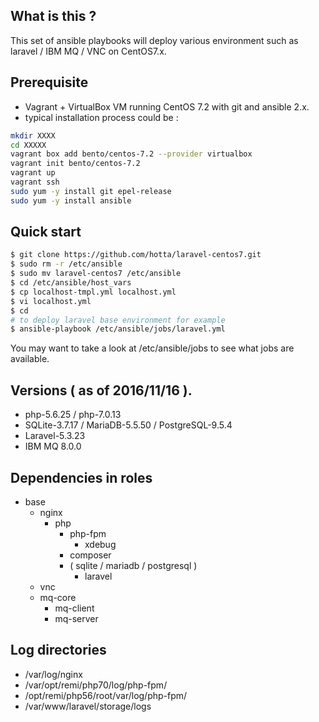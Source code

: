 ## What is this ?

This set of ansible playbooks will deploy various environment such as laravel / IBM MQ / VNC on CentOS7.x.

## Prerequisite

- Vagrant + VirtualBox VM running CentOS 7.2 with git and ansible 2.x.
- typical installation process could be :

```bash
mkdir XXXX
cd XXXXX
vagrant box add bento/centos-7.2 --provider virtualbox
vagrant init bento/centos-7.2 
vagrant up
vagrant ssh
sudo yum -y install git epel-release
sudo yum -y install ansible
```

## Quick start

```bash
$ git clone https://github.com/hotta/laravel-centos7.git
$ sudo rm -r /etc/ansible
$ sudo mv laravel-centos7 /etc/ansible
$ cd /etc/ansible/host_vars
$ cp localhost-tmpl.yml localhost.yml
$ vi localhost.yml 
$ cd
# to deploy laravel base environment for example
$ ansible-playbook /etc/ansible/jobs/laravel.yml
```

You may want to take a look at /etc/ansible/jobs to see what jobs are
available.

## Versions ( as of 2016/11/16 ).

- php-5.6.25 / php-7.0.13
- SQLite-3.7.17 / MariaDB-5.5.50 / PostgreSQL-9.5.4
- Laravel-5.3.23
- IBM MQ 8.0.0

## Dependencies in roles

- base
  - nginx
    - php
      - php-fpm
        - xdebug
      - composer
      - ( sqlite / mariadb / postgresql )
        - laravel
  - vnc
  - mq-core
    - mq-client
    - mq-server

## Log directories

- /var/log/nginx
- /var/opt/remi/php70/log/php-fpm/
- /opt/remi/php56/root/var/log/php-fpm/
- /var/www/laravel/storage/logs
